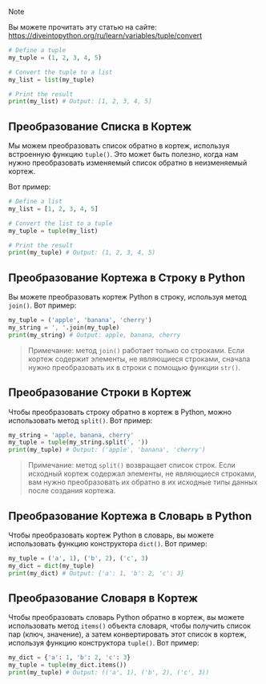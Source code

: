 > [!NOTE]
>   Вы можете прочитать эту статью на сайте: https://diveintopython.org/ru/learn/variables/tuple/convert

```python
# Define a tuple
my_tuple = (1, 2, 3, 4, 5)

# Convert the tuple to a list
my_list = list(my_tuple)

# Print the result
print(my_list) # Output: [1, 2, 3, 4, 5]
```

## Преобразование Списка в Кортеж

Мы можем преобразовать список обратно в кортеж, используя встроенную функцию `tuple()`. Это может быть полезно, когда нам нужно преобразовать изменяемый список обратно в неизменяемый кортеж.

Вот пример:

```python
# Define a list
my_list = [1, 2, 3, 4, 5]

# Convert the list to a tuple
my_tuple = tuple(my_list)

# Print the result
print(my_tuple) # Output: (1, 2, 3, 4, 5)
```

## Преобразование Кортежа в Строку в Python

Вы можете преобразовать кортеж Python в строку, используя метод `join()`. Вот пример:

```python
my_tuple = ('apple', 'banana', 'cherry')
my_string = ', '.join(my_tuple)
print(my_string) # Output: apple, banana, cherry
```

> Примечание: метод `join()` работает только со строками. Если кортеж содержит элементы, не являющиеся строками, сначала нужно преобразовать их в строки с помощью функции `str()`.

## Преобразование Строки в Кортеж

Чтобы преобразовать строку обратно в кортеж в Python, можно использовать метод `split()`. Вот пример:

```python
my_string = 'apple, banana, cherry'
my_tuple = tuple(my_string.split(', '))
print(my_tuple) # Output: ('apple', 'banana', 'cherry')
```

> Примечание: метод `split()` возвращает список строк. Если исходный кортеж содержал элементы, не являющиеся строками, вам нужно преобразовать их обратно в их исходные типы данных после создания кортежа.

## Преобразование Кортежа в Словарь в Python

Чтобы преобразовать кортеж Python в словарь, вы можете использовать функцию конструктора `dict()`. Вот пример:

```python
my_tuple = ('a', 1), ('b', 2), ('c', 3)
my_dict = dict(my_tuple)
print(my_dict) # Output: {'a': 1, 'b': 2, 'c': 3}
```

## Преобразование Словаря в Кортеж

Чтобы преобразовать словарь Python обратно в кортеж, вы можете использовать метод `items()` объекта словаря, чтобы получить список пар (ключ, значение), а затем конвертировать этот список в кортеж, используя функцию конструктора `tuple()`. Вот пример:

```python
my_dict = {'a': 1, 'b': 2, 'c': 3}
my_tuple = tuple(my_dict.items())
print(my_tuple) # Output: (('a', 1), ('b', 2), ('c', 3))
```
